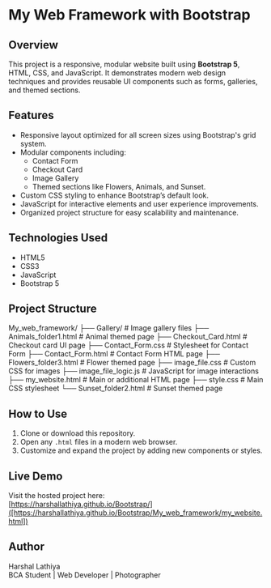 # My Web Framework with Bootstrap

## Overview
This project is a responsive, modular website built using **Bootstrap 5**, HTML, CSS, and JavaScript. It demonstrates modern web design techniques and provides reusable UI components such as forms, galleries, and themed sections.

## Features
- Responsive layout optimized for all screen sizes using Bootstrap's grid system.
- Modular components including:
  - Contact Form
  - Checkout Card
  - Image Gallery
  - Themed sections like Flowers, Animals, and Sunset.
- Custom CSS styling to enhance Bootstrap’s default look.
- JavaScript for interactive elements and user experience improvements.
- Organized project structure for easy scalability and maintenance.

## Technologies Used
- HTML5
- CSS3
- JavaScript
- Bootstrap 5

## Project Structure
My_web_framework/
├── Gallery/ # Image gallery files
├── Animals_folder1.html # Animal themed page
├── Checkout_Card.html # Checkout card UI page
├── Contact_Form.css # Stylesheet for Contact Form
├── Contact_Form.html # Contact Form HTML page
├── Flowers_folder3.html # Flower themed page
├── image_file.css # Custom CSS for images
├── image_file_logic.js # JavaScript for image interactions
├── my_website.html # Main or additional HTML page
├── style.css # Main CSS stylesheet
└── Sunset_folder2.html # Sunset themed page



## How to Use
1. Clone or download this repository.
2. Open any `.html` files in a modern web browser.
3. Customize and expand the project by adding new components or styles.

## Live Demo
Visit the hosted project here:  
[https://harshallathiya.github.io/Bootstrap/]([https://harshallathiya.github.io/Bootstrap/My_web_framework/my_website.html])
## Author
Harshal Lathiya  
BCA Student | Web Developer | Photographer  

